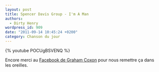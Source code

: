 ```yaml
---
layout: post
title: Spencer Davis Group - I'm A Man
authors:
  - Dirty Henry
wordpress_id: 909
date: "2011-09-14 10:45:24 +0200"
category: Chanson du jour
---
```


{% youtube POCUgBSVENQ %}

Encore merci au [Facebook de Graham Coxon][1] pour nous remettre ça dans les
oreilles.

[1]: https://www.facebook.com/grahamcoxonofficial
